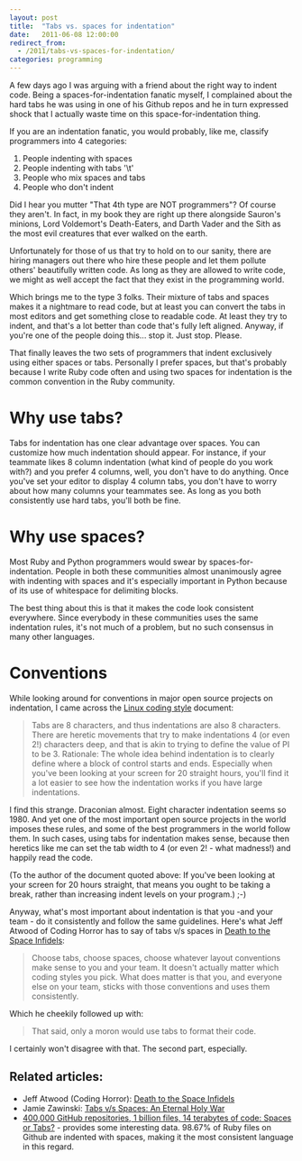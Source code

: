 ```yaml
---
layout: post
title:  "Tabs vs. spaces for indentation"
date:   2011-06-08 12:00:00
redirect_from:
  - /2011/tabs-vs-spaces-for-indentation/
categories: programming
---
```


A few days ago I was arguing with a friend about the right way to indent code.
Being a spaces-for-indentation fanatic myself, I complained about the hard tabs
he was using in one of his Github repos and he in turn expressed shock that I
actually waste time on this space-for-indentation thing.

If you are an indentation fanatic, you would probably, like me, classify
programmers into 4 categories:

1. People indenting with spaces
2. People indenting with tabs '\t'
3. People who mix spaces and tabs
4. People who don't indent

Did I hear you mutter "That 4th type are NOT programmers"? Of course they
aren't. In fact, in my book they are right up there alongside Sauron's minions,
Lord Voldemort's Death-Eaters, and Darth Vader and the Sith as the most evil
creatures that ever walked on the earth.

Unfortunately for those of us that try to hold on to our sanity, there are
hiring managers out there who hire these people and let them pollute others'
beautifully written code. As long as they are allowed to write code, we might
as well accept the fact that they exist in the programming world.

Which brings me to the type 3 folks. Their mixture of tabs and spaces makes it
a nightmare to read code, but at least you can convert the tabs in most editors
and get something close to readable code. At least they try to indent, and
that's a lot better than code that's fully left aligned. Anyway, if you're one
of the people doing this... stop it. Just stop. Please.

That finally leaves the two sets of programmers that indent exclusively using
either spaces or tabs. Personally I prefer spaces, but that's probably because
I write Ruby code often and using two spaces for indentation is the common
convention in the Ruby community.

# Why use tabs?

Tabs for indentation has one clear advantage over spaces. You can customize how
much indentation should appear. For instance, if your teammate likes 8 column
indentation (what kind of people do you work with?) and you prefer 4 columns,
well, you don't have to do anything. Once you've set your editor to display 4
column tabs, you don't have to worry about how many columns your teammates see.
As long as you both consistently use hard tabs, you'll both be fine.

# Why use spaces?

Most Ruby and Python programmers would swear by spaces-for-indentation. People
in both these communities almost unanimously agree with indenting with spaces
and it's especially important in Python because of its use of whitespace for
delimiting blocks.

The best thing about this is that it makes the code look consistent everywhere.
Since everybody in these communities uses the same indentation rules, it's not
much of a problem, but no such consensus in many other languages.

# Conventions

While looking around for conventions in major open source projects on
indentation, I came across the [Linux coding style](https://www.kernel.org/doc/Documentation/CodingStyle)
document:

> Tabs are 8 characters, and thus indentations are also 8 characters. There are
> heretic movements that try to make indentations 4 (or even 2!) characters deep,
> and that is akin to trying to define the value of PI to be 3. Rationale: The
> whole idea behind indentation is to clearly define where a block of control
> starts and ends. Especially when you've been looking at your screen for 20
> straight hours, you'll find it a lot easier to see how the indentation works if
> you have large indentations.

I find this strange. Draconian almost. Eight character indentation seems so
1980. And yet one of the most important open source projects in the world
imposes these rules, and some of the best programmers in the world follow them.
In such cases, using tabs for indentation makes sense, because then heretics
like me can set the tab width to 4 (or even 2! - what madness!) and happily
read the code.

(To the author of the document quoted above: If you've been looking at your
screen for 20 hours straight, that means you ought to be taking a break, rather
than increasing indent levels on your program.) ;-)

Anyway, what's most important about indentation is that you -and your team - do
it consistently and follow the same guidelines. Here's what Jeff Atwood of
Coding Horror has to say of tabs v/s spaces in
[Death to the Space Infidels](http://www.codinghorror.com/blog/2009/04/death-to-the-space-infidels.html):

> Choose tabs, choose spaces, choose whatever layout conventions make sense to
> you and your team. It doesn't actually matter which coding styles you pick.
> What does matter is that you, and everyone else on your team, sticks with those
> conventions and uses them consistently.

Which he cheekily followed up with:

> That said, only a moron would use tabs to format their code.

I certainly won't disagree with that. The second part, especially.

## Related articles:

* Jeff Atwood (Coding Horror): [Death to the Space Infidels](http://www.codinghorror.com/blog/2009/04/death-to-the-space-infidels.html)
* Jamie Zawinski: [Tabs v/s Spaces: An Eternal Holy War](http://www.jwz.org/doc/tabs-vs-spaces.html)
* [400,000 GitHub repositories, 1 billion files, 14 terabytes of code: Spaces or Tabs?](https://medium.com/@hoffa/400-000-github-repositories-1-billion-files-14-terabytes-of-code-spaces-or-tabs-7cfe0b5dd7fd#.vdnrrzikp) -
  provides some interesting data.
  98.67% of Ruby files on Github are indented with spaces,
  making it the most consistent language in this regard.
